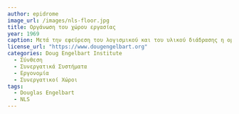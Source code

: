 ```yaml
---
author: epidrome
image_url: /images/nls-floor.jpg
title: Οργάνωση του χώρου εργασίας 
year: 1969
caption: Μετά την εφεύρεση του λογισμικού και του υλικού διάδρασης η ομάδα του NLS ασχολήθηκε με την οργάνωση της εργονομίας και του χώρου εργασίας, έτσι ώστε να διευκολύνεται η επαύξηση της συλογικής νοημοσύνης. Για αυτόν τον σκοπό δοκίμασαν διάφορα είδη θέσης εργασίας όπως το κάθισμα στο πάτωμα, καθώς και ανοιχτούς χώρους εργασίας. 
license_url: "https://www.dougengelbart.org" 
categories: Doug Engelbart Institute
  - Σύνθεση 
  - Συνεργατικά Συστήματα 
  - Εργονομία
  - Συνεργατικοί Χώροι
tags:
  - Douglas Engelbart
  - NLS
---
```

